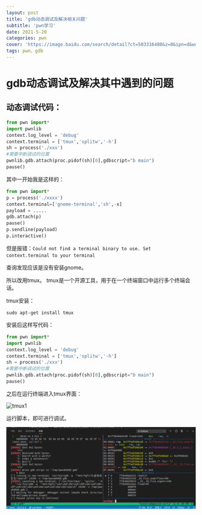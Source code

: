```yaml
---
layout: post
title: 'gdb动态调试及解决相关问题'
subtitle: 'pwn学习'
date: 2021-5-20
categories: pwn
cover: 'https://image.baidu.com/search/detail?ct=503316480&z=0&ipn=d&word=%E4%BA%94%E6%9C%88%E5%A4%A9&step_word=&hs=0&pn=0&spn=0&di=82280&pi=0&rn=1&tn=baiduimagedetail&is=0%2C0&istype=0&ie=utf-8&oe=utf-8&in=&cl=2&lm=-1&st=undefined&cs=598573778%2C470524785&os=2095335195%2C1332023206&simid=0%2C0&adpicid=0&lpn=0&ln=2932&fr=&fmq=1621524919946_R&fm=&ic=undefined&s=undefined&hd=1&latest=0&copyright=0&se=&sme=&tab=0&width=undefined&height=undefined&face=undefined&ist=&jit=&cg=&bdtype=0&oriquery=&objurl=https%3A%2F%2Fgimg2.baidu.com%2Fimage_search%2Fsrc%3Dhttp%3A%2F%2Fimg.dahepiao.com%2Fuploads%2Fallimg%2F190618%2F93380-1Z61P92254K8.jpg%26refer%3Dhttp%3A%2F%2Fimg.dahepiao.com%26app%3D2002%26size%3Df9999%2C10000%26q%3Da80%26n%3D0%26g%3D0n%26fmt%3Djpeg%3Fsec%3D1624117079%26t%3D5cce1d12ce1211a7c1608eb3733a424c&fromurl=ippr_z2C%24qAzdH3FAzdH3Fooo_z%26e3B1wijrtw5_z%26e3Bv54AzdH3Fgjof8AzdH3Fywgvi7AzdH3Fda8ba08mnlb0d_z%26e3Bip4s&gsm=1&rpstart=0&rpnum=0&islist=&querylist=&force=undefined'
tags: pwn、gdb
---
```


# gdb动态调试及解决其中遇到的问题

## 动态调试代码：

```python
from pwn import*
import pwnlib
context.log_level = 'debug'
context.terminal = ['tmux','splitw','-h']
sh = process('./xxx')
#需要中断调试的位置
pwnlib.gdb.attach(proc.pidof(sh)[0],gdbscript="b main")
pause()

```

其中一开始我是这样的：

```python
from pwn import*  
p = process('./xxxx')  
context.terminal=['gnome-terminal','sh',-x]
payload = .....  
gdb.attach(p)  
pause()  
p.sendline(payload)  
p.interactive()  
```

但是报错：`Could not find a terminal binary to use. Set context.terminal to your terminal`

查询发现应该是没有安装gnome。

所以改用tmux。 tmux是一个开源工具，用于在一个终端窗口中运行多个终端会话。

tmux安装：

```
sudo apt-get install tmux
```

安装后这样写代码：

```python
from pwn import*
import pwnlib
context.log_level = 'debug'
context.terminal = ['tmux','splitw','-h']
sh = process('./xxx')
#需要中断调试的位置
pwnlib.gdb.attach(proc.pidof(sh)[0],gdbscript="b main")
pause()
```

之后在运行终端进入tmux界面：

![tmux1](\assets\mg\tmux1.png)

运行脚本，即可进行调试。

![tmux](\assets\img\tmux2.png)
